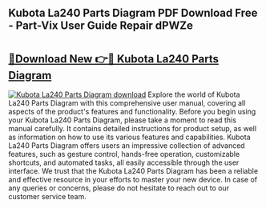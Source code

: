 ## Kubota La240 Parts Diagram PDF Download Free - Part-Vix User Guide Repair dPWZe

# <h2><a href="http://dfj80s3.blite.top/?on=Kubota+La240+Parts+Diagram">🔗Download New 👉🔴 Kubota La240 Parts Diagram</a></h2>

[![Kubota La240 Parts Diagram download](https://i.imgur.com/lujVjoI.png)](http://dfj80s3.blite.top/?on=Kubota+La240+Parts+Diagram)
Explore the world of Kubota La240 Parts Diagram with this comprehensive user manual, covering all aspects of the product's features and functionality. Before you begin using your Kubota La240 Parts Diagram, please take a moment to read this manual carefully. It contains detailed instructions for product setup, as well as information on how to use its various features and capabilities. Kubota La240 Parts Diagram offers users an impressive collection of advanced features, such as gesture control, hands-free operation, customizable shortcuts, and automated tasks, all easily accessible through the user interface. We trust that the Kubota La240 Parts Diagram has been a reliable and effective resource in your efforts to master your new device. In case of any queries or concerns, please do not hesitate to reach out to our customer service team.
